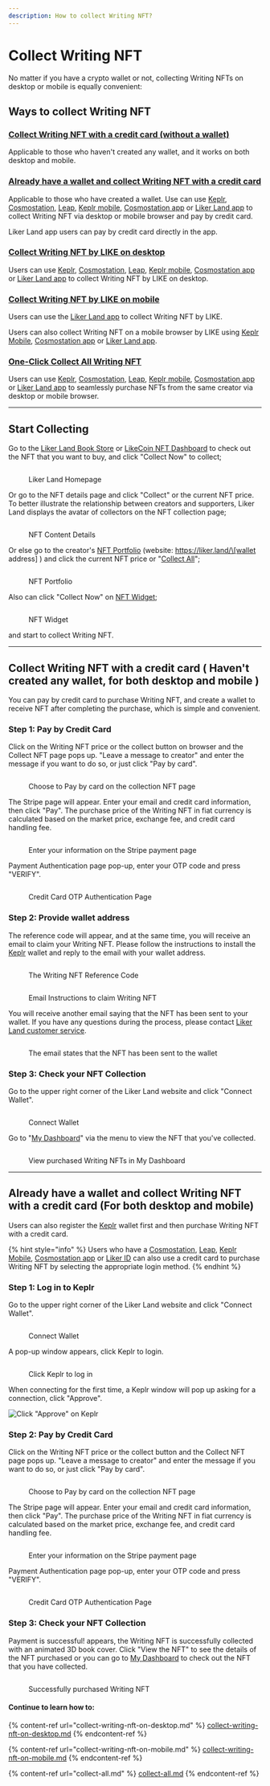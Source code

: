 ```yaml
---
description: How to collect Writing NFT?
---
```


# Collect Writing NFT

No matter if you have a crypto wallet or not, collecting Writing NFTs on desktop or mobile is equally convenient:

## Ways to collect Writing NFT

### [Collect Writing NFT with a credit card (without a wallet)](./#collect-writing-nft-with-a-credit-card-havent-created-any-wallet-for-both-desktop-and-mobile)

Applicable to those who haven't created any wallet, and it works on both desktop and mobile.

### [Already have a wallet and collect Writing NFT with a credit card](./#already-have-a-wallet-and-collect-writing-nft-with-a-credit-card-for-both-desktop-and-mobile)

Applicable to those who have created a wallet. Use can use [Keplr](../../wallet/keplr/), [Cosmostation](../../wallet/cosmostation/), [Leap](../../wallet/leap/), [Keplr mobile](../../wallet/keplr-mobile/), [Cosmostation app](../../wallet/cosmostation-app/cosmostation-app-deposit-and-send-likecoin.md) or [Liker Land app](../../../user-guide/liker-land/download.md) to collect Writing NFT via desktop or mobile browser and pay by credit card.

Liker Land app users can pay by credit card directly in the app.

### [Collect Writing NFT by LIKE on desktop](collect-writing-nft-on-desktop.md)

Users can use [Keplr](../../wallet/keplr/), [Cosmostation](../../wallet/cosmostation/), [Leap](../../wallet/leap/), [Keplr mobile](../../wallet/keplr-mobile/), [Cosmostation app](../../wallet/cosmostation-app/cosmostation-app-deposit-and-send-likecoin.md) or [Liker Land app](../../../user-guide/liker-land/download.md) to collect Writing NFT by LIKE on desktop.

### [Collect Writing NFT by LIKE on mobile](collect-writing-nft-on-mobile.md)

Users can use the [Liker Land app](../../../user-guide/liker-land/download.md) to collect Writing NFT by LIKE.

Users can also collect Writing NFT on a mobile browser by LIKE using [Keplr Mobile](../../wallet/keplr-mobile/), [Cosmostation app](../../wallet/cosmostation-app/) or [Liker Land app](../../../user-guide/liker-land/download.md).

### [One-Click Collect All Writing NFT](collect-all.md)

Users can use [Keplr](../../wallet/keplr/), [Cosmostation](../../wallet/cosmostation/), [Leap](../../wallet/leap/), [Keplr mobile](../../wallet/keplr-mobile/), [Cosmostation app](../../wallet/cosmostation-app/cosmostation-app-deposit-and-send-likecoin.md) or [Liker Land app](../../../user-guide/liker-land/download.md) to seamlessly purchase NFTs from the same creator via desktop or mobile browser.

***

## Start Collecting

Go to the [Liker Land Book Store](https://liker.land/en/store) or [LikeCoin NFT Dashboard](tools.md) to check out the NFT that you want to buy, and click "Collect Now" to collect;

<figure><img src="../../../.gitbook/assets/Buy NFT 1-en.png" alt=""><figcaption><p>Liker Land Homepage</p></figcaption></figure>

Or go to the NFT details page and click "Collect" or the current NFT price. To better illustrate the relationship between creators and supporters, Liker Land displays the avatar of collectors on the NFT collection page;

<figure><img src="../../../.gitbook/assets/Buy NFT 2-en.png" alt=""><figcaption><p>NFT Content Details</p></figcaption></figure>

Or else go to the creator's [NFT Portfolio](nft-portfolio.md) (website: https://liker.land/\[wallet address] ) and click the current NFT price or "[Collect All](collect-all.md)";

<figure><img src="../../../.gitbook/assets/Buy NFT 3-en.png" alt=""><figcaption><p>NFT Portfolio</p></figcaption></figure>

Also can click "Collect Now" on [NFT Widget](nft-widget.md);

<figure><img src="../../../.gitbook/assets/Buy NFT 4-en.png" alt=""><figcaption><p>NFT Widget</p></figcaption></figure>

and start to collect Writing NFT.

***

## Collect Writing NFT with a credit card ( Haven't created any wallet, for both desktop and mobile )

You can pay by credit card to purchase Writing NFT, and create a wallet to receive NFT after completing the purchase, which is simple and convenient.

### Step 1: Pay by Credit Card&#x20;

Click on the Writing NFT price or the collect button on browser and the Collect NFT page pops up. "Leave a message to creator" and enter the message if you want to do so, or just click "Pay by card".

<figure><img src="../../../.gitbook/assets/Buy NFT pay by card 1-en.png" alt=""><figcaption><p>Choose to Pay by card on the collection NFT page</p></figcaption></figure>

The Stripe page will appear. Enter your email and credit card information, then click "Pay". The purchase price of the Writing NFT in fiat currency is calculated based on the market price, exchange fee, and credit card handling fee.

<figure><img src="../../../.gitbook/assets/pay by card 2.png" alt=""><figcaption><p>Enter your information on the Stripe payment page</p></figcaption></figure>

Payment Authentication page pop-up, enter your OTP code and press "VERIFY".

<figure><img src="../../../.gitbook/assets/pay by card 3.png" alt=""><figcaption><p>Credit Card OTP Authentication Page</p></figcaption></figure>

### Step 2: Provide wallet address

The reference code will appear, and at the same time, you will receive an email to claim your Writing NFT. Please follow the instructions to install the [Keplr](../../wallet/keplr/) wallet and reply to the email with your wallet address.

<figure><img src="../../../.gitbook/assets/pay by card 4.png" alt=""><figcaption><p>The Writing NFT Reference Code</p></figcaption></figure>

<figure><img src="../../../.gitbook/assets/pay by card 5.png" alt=""><figcaption><p>Email Instructions to claim Writing NFT</p></figcaption></figure>

You will receive another email saying that the NFT has been sent to your wallet. If you have any questions during the process, please contact [Liker Land customer service](https://go.crisp.chat/chat/embed/?website\_id=5c009125-5863-4059-ba65-43f177ca33f7).

<figure><img src="../../../.gitbook/assets/pay by card 6.png" alt=""><figcaption><p>The email states that the NFT has been sent to the wallet</p></figcaption></figure>

### Step 3: Check your NFT Collection

Go to the upper right corner of the Liker Land website and click "Connect Wallet".

<figure><img src="../../../.gitbook/assets/Buy NFT 12-en.png" alt=""><figcaption><p>Connect Wallet</p></figcaption></figure>

Go to "[My Dashboard](https://liker.land/en/dashboard?tab=collected)" via the menu to view the NFT that you've collected.

<figure><img src="../../../.gitbook/assets/Buy NFT pay by card 7-en.png" alt=""><figcaption><p>View purchased Writing NFTs in My Dashboard</p></figcaption></figure>

***

## Already have a wallet and collect Writing NFT with a credit card (For both desktop and mobile)

Users can also register the [Keplr](../../wallet/keplr/) wallet first and then purchase Writing NFT with a credit card.

{% hint style="info" %}
Users who have a [Cosmostation](../../wallet/cosmostation/), [Leap](../../wallet/leap/), [Keplr Mobile](../../wallet/keplr-mobile/), [Cosmostation app](../../wallet/cosmostation-app/) or [Liker ID](../../../user-guide/liker-land/download.md) can also use a credit card to purchase Writing NFT by selecting the appropriate login method.
{% endhint %}

### Step 1: Log in to Keplr

Go to the upper right corner of the Liker Land website and click "Connect Wallet".



<figure><img src="../../../.gitbook/assets/Buy NFT 12-en (1).png" alt=""><figcaption><p>Connect Wallet</p></figcaption></figure>

A pop-up window appears, click Keplr to login.

<figure><img src="../../../.gitbook/assets/Buy NFT Keplr-en.png" alt=""><figcaption><p>Click Keplr to log in</p></figcaption></figure>

When connecting for the first time, a Keplr window will pop up asking for a connection, click "Approve".

![Click "Approve" on Keplr](<../../../.gitbook/assets/NFT Portal 1a.png>)

### Step 2: Pay by Credit Card&#x20;

Click on the Writing NFT price or the collect button and the Collect NFT page pops up. "Leave a message to creator" and enter the message if you want to do so, or just click "Pay by card".

<figure><img src="../../../.gitbook/assets/Buy NFT pay by card with Keplr-en.png" alt=""><figcaption><p>Choose to Pay by card on the collection NFT page</p></figcaption></figure>

The Stripe page will appear. Enter your email and credit card information, then click "Pay". The purchase price of the Writing NFT in fiat currency is calculated based on the market price, exchange fee, and credit card handling fee.

<figure><img src="../../../.gitbook/assets/Buy NFT 17.png" alt=""><figcaption><p>Enter your information on the Stripe payment page</p></figcaption></figure>

Payment Authentication page pop-up, enter your OTP code and press "VERIFY".

<figure><img src="../../../.gitbook/assets/Buy NFT 18.png" alt=""><figcaption><p>Credit Card OTP Authentication Page</p></figcaption></figure>

### Step 3: Check your NFT Collection

Payment is successful! appears, the Writing NFT is successfully collected with an animated 3D book cover. Click "View the NFT" to see the details of the NFT purchased or you can go to [My Dashboard](dashboard.md) to check out the NFT that you have collected.

<figure><img src="../../../.gitbook/assets/Buy NFT Finish-en.png" alt=""><figcaption><p>Successfully purchased Writing NFT</p></figcaption></figure>

#### Continue to learn how to:

{% content-ref url="collect-writing-nft-on-desktop.md" %}
[collect-writing-nft-on-desktop.md](collect-writing-nft-on-desktop.md)
{% endcontent-ref %}

{% content-ref url="collect-writing-nft-on-mobile.md" %}
[collect-writing-nft-on-mobile.md](collect-writing-nft-on-mobile.md)
{% endcontent-ref %}

{% content-ref url="collect-all.md" %}
[collect-all.md](collect-all.md)
{% endcontent-ref %}
